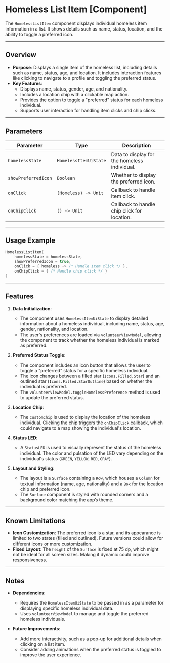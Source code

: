 # Homeless List Item [Component]

The `HomelessListItem` component displays individual homeless item information in a list. It shows details such as name, status, location, and the ability to toggle a preferred icon.

---

## Overview

- **Purpose**: Displays a single item of the homeless list, including details such as name, status, age, and location. It includes interaction features like clicking to navigate to a profile and toggling the preferred status.
- **Key Features**:
    - Displays name, status, gender, age, and nationality.
    - Includes a location chip with a clickable map action.
    - Provides the option to toggle a "preferred" status for each homeless individual.
    - Supports user interaction for handling item clicks and chip clicks.

---

## Parameters

| Parameter           | Type                  | Description                                  |
|---------------------|-----------------------|----------------------------------------------|
| `homelessState`     | `HomelessItemUiState` | Data to display for the homeless individual. |
| `showPreferredIcon` | `Boolean`             | Whether to display the preferred icon.       |
| `onClick`           | `(Homeless) -> Unit`  | Callback to handle item click.               |
| `onChipClick`       | `() -> Unit`          | Callback to handle chip click for location.  |

---

## Usage Example

```kotlin
HomelessListItem(
    homelessState = homelessState,
    showPreferredIcon = true,
    onClick = { homeless -> /* Handle item click */ },
    onChipClick = { /* Handle chip click */ }
)
```

---

## Features

1. **Data Initialization**:
    - The component uses `HomelessItemUiState` to display detailed information about a homeless individual, including name, status, age, gender, nationality, and location.
    - The user's preferences are loaded via `volunteerViewModel`, allowing the component to track whether the homeless individual is marked as preferred.

2. **Preferred Status Toggle**:
    - The component includes an icon button that allows the user to toggle a "preferred" status for a specific homeless individual.
    - The icon changes between a filled star (`Icons.Filled.Star`) and an outlined star (`Icons.Filled.StarOutline`) based on whether the individual is preferred.
    - The `volunteerViewModel.toggleHomelessPreference` method is used to update the preferred status.

3. **Location Chip**:
    - The `CustomChip` is used to display the location of the homeless individual. Clicking the chip triggers the `onChipClick` callback, which could navigate to a map showing the individual's location.

4. **Status LED**:
    - A `StatusLED` is used to visually represent the status of the homeless individual. The color and pulsation of the LED vary depending on the individual's status (`GREEN`, `YELLOW`, `RED`, `GRAY`).

5. **Layout and Styling**:
    - The layout is a `Surface` containing a `Row`, which houses a `Column` for textual information (name, age, nationality) and a `Box` for the location chip and preferred icon.
    - The `Surface` component is styled with rounded corners and a background color matching the app’s theme.

---

## Known Limitations

- **Icon Customization**: The preferred icon is a star, and its appearance is limited to two states (filled and outlined). Future versions could allow for different icons or more customization.
- **Fixed Layout**: The `height` of the `Surface` is fixed at 75 dp, which might not be ideal for all screen sizes. Making it dynamic could improve responsiveness.

---

## Notes

- **Dependencies**:
    - Requires the `HomelessItemUiState` to be passed in as a parameter for displaying specific homeless individual data.
    - Uses `volunteerViewModel` to manage and toggle the preferred homeless individuals.

- **Future Improvements**:
    - Add more interactivity, such as a pop-up for additional details when clicking on a list item.
    - Consider adding animations when the preferred status is toggled to improve the user experience.

